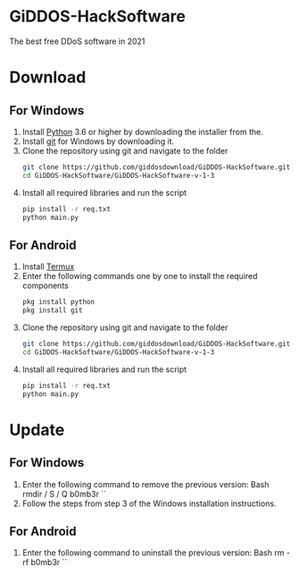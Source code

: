 # GiDDOS-HackSoftware
The best free DDoS software in 2021

# Download
## For Windows
1. Install [Python](https://www.python.org/downloads/) 3.6 or higher by downloading the installer from the.
2. Install [git](https://git-scm.com/download/win) for Windows by downloading it.
3. Clone the repository using git and navigate to the folder
    ```bash
    git clone https://github.com/giddosdownload/GiDDOS-HackSoftware.git
    cd GiDDOS-HackSoftware/GiDDOS-HackSoftware-v-1-3
    ```
4. Install all required libraries and run the script
    ```bash
    pip install -r req.txt
    python main.py
    ```
    
## For Android
1. Install [Termux](https://play.google.com/store/apps/details?id=com.termux)
2. Enter the following commands one by one to install the required components
    ```bash
    pkg install python
    pkg install git
    ```
3. Clone the repository using git and navigate to the folder
    ```bash
    git clone https://github.com/giddosdownload/GiDDOS-HackSoftware.git
    cd GiDDOS-HackSoftware/GiDDOS-HackSoftware-v-1-3
    ```
4. Install all required libraries and run the script
    ```bash
    pip install -r req.txt
    python main.py
    ```
# Update
## For Windows
1. Enter the following command to remove the previous version:
     Bash
     rmdir / S / Q b0mb3r
     ``
2. Follow the steps from step 3 of the Windows installation instructions.
## For Android
1. Enter the following command to uninstall the previous version:
     Bash
     rm -rf b0mb3r
     ``

